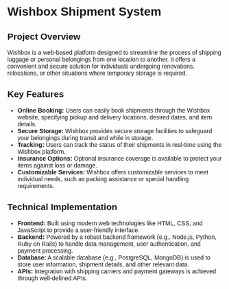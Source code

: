 <!DOCTYPE html>
<html>
<head>
<title>Wishbox Shipment System</title>
<style>
body {
  font-family: Arial, sans-serif;
  margin: 20px;
}

h1, h2, h3, h4, h5, h6 {
  font-weight: bold;
}

p {
  line-height: 1.5;
}

ul, ol {
  margin-left: 20px;
}

li {
  margin-bottom: 10px;
}
</style>
</head>
<body>

<h1>Wishbox Shipment System</h1>

<h2>Project Overview</h2>
<p>
Wishbox is a web-based platform designed to streamline the process of shipping luggage or personal belongings from one location to another. It offers a convenient and secure solution for individuals undergoing renovations, relocations, or other situations where temporary storage is required.
</p>

<h2>Key Features</h2>
<ul>
<li><strong>Online Booking:</strong> Users can easily book shipments through the Wishbox website, specifying pickup and delivery locations, desired dates, and item details.</li>
<li><strong>Secure Storage:</strong> Wishbox provides secure storage facilities to safeguard your belongings during transit and while in storage.</li>
<li><strong>Tracking:</strong> Users can track the status of their shipments in real-time using the Wishbox platform.</li>
<li><strong>Insurance Options:</strong> Optional insurance coverage is available to protect your items against loss or damage.</li>
<li><strong>Customizable Services:</strong> Wishbox offers customizable services to meet individual needs, such as packing assistance or special handling requirements.</li>
</ul>

<h2>Technical Implementation</h2>
<ul>
<li><strong>Frontend:</strong> Built using modern web technologies like HTML, CSS, and JavaScript to provide a user-friendly interface.</li>
<li><strong>Backend:</strong> Powered by a robust backend framework (e.g., Node.js, Python, Ruby on Rails) to handle data management, user authentication, and payment processing.</li>
<li><strong>Database:</strong> A scalable database (e.g., PostgreSQL, MongoDB) is used to store user information, shipment details, and other relevant data.</li>
<li><strong>APIs:</strong> Integration with shipping carriers and payment gateways is achieved through well-defined APIs.</li>
</ul>

</body>
</html>

